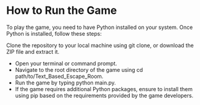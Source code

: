 # How to Run the Game
To play the game, you need to have Python installed on your system. Once Python is installed, follow these steps:

Clone the repository to your local machine using git clone, or download the ZIP file and extract it.
- Open your terminal or command prompt.
- Navigate to the root directory of the game using cd path/to/Text_Based_Escape_Room.
- Run the game by typing python main.py.
- If the game requires additional Python packages, ensure to install them using pip based on the requirements provided by the game developers.
